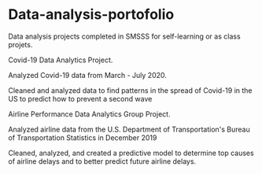 # Data-analysis-portofolio
Data analysis projects completed in SMSSS for self-learning or as class projets.

Covid-19 Data Analytics Project.

Analyzed Covid-19 data from March - July 2020.

Cleaned and analyzed data to find patterns in the spread of Covid-19 in the US to predict how to prevent a second wave

Airline Performance Data Analytics Group Project.

Analyzed airline data from the U.S. Department of Transportation's Bureau of Transportation Statistics in December 2019

Cleaned, analyzed, and created a predictive model to determine top causes of airline delays and to better predict future airline delays.
